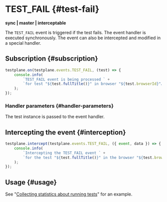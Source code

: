 # TEST_FAIL {#test-fail}

**sync | master | interceptable**

The `TEST_FAIL` event is triggered if the test fails. The event handler is executed synchronously. The event can also be intercepted and modified in a special handler.

## Subscription {#subscription}

```javascript
testplane.on(testplane.events.TEST_FAIL, (test) => {
    console.info(
        `TEST_FAIL event is being processed ` +
        `for test "${test.fullTitle()}" in browser "${test.browserId}"…`
    );
});
```

### Handler parameters {#handler-parameters}

The test instance is passed to the event handler.

## Intercepting the event {#interception}

```javascript
testplane.intercept(testplane.events.TEST_FAIL, ({ event, data }) => {
    console.info(
        `Intercepting the TEST_FAIL event ` +
        `for the test "${test.fullTitle()}" in the browser "${test.browserId}"…`
    );
});
```

## Usage {#usage}

See "[Collecting statistics about running tests](./usage-examples/collecting-stats.md)" for an example.